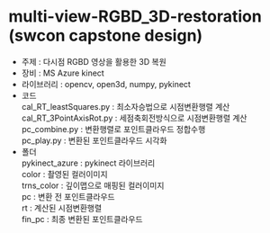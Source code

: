 # multi-view-RGBD_3D-restoration (swcon capstone design)

- 주제 : 다시점 RGBD 영상을 활용한 3D 복원
- 장비 : MS Azure kinect
- 라이브러리 : opencv, open3d, numpy, pykinect
- 코드\
  cal_RT_leastSquares.py : 최소자승법으로 시점변환행렬 계산\
  cal_RT_3PointAxisRot.py : 세점축회전방식으로 시점변환행렬 계산\
  pc_combine.py : 변환행렬로 포인트클라우드 정합수행\
  pc_play.py : 변환된 포인트클라우드 시각화
- 폴더\
  pykinect_azure : pykinect 라이브러리\
  color : 촬영된 컬러이미지\
  trns_color : 깊이맵으로 매핑된 컬러이미지\
  pc : 변환 전 포인트클라우드\
  rt : 계산된 시점변환행렬\
  fin_pc : 최종 변환된 포인트클라우드
  

